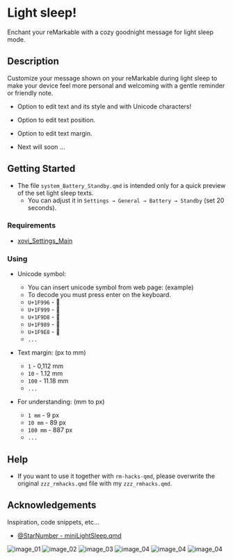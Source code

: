 # Light sleep!
Enchant your reMarkable with a cozy goodnight message for light sleep mode.


## Description
Customize your message shown on your reMarkable during light sleep to make your device feel more personal and welcoming with a gentle reminder or friendly note.

  - Option to edit text and its style and with Unicode characters!
  - Option to edit text position.
  - Option to edit text margin.

  - Next will soon ...


## Getting Started
* The file ```system_Battery_Standby.qmd``` is intended only for a quick preview of the set light sleep texts.
  - You can adjust it in ```Settings → General → Battery → Standby``` (set 20 seconds).


### Requirements
* [xovi_Settings_Main](https://github.com/PepikVaio/reMarkable_Xovi_Extensions/tree/main/xovi_Settings_Main)

### Using
* Unicode symbol:
  - You can insert unicode symbol from web page: (example)
  - To decode you must press enter on the keyboard.
  - ```U+1F996``` - 🦖
  - ```U+1F999``` - 🦙
  - ```U+1F9D8``` - 🧘
  - ```U+1F989``` - 🦉
  - ```U+1F9E8``` - 🧨
  - ```...```

* Text margin: (px to mm)
  - ```1``` - 0,112 mm
  - ```10``` - 1.12 mm  
  - ```100``` - 11.18 mm  
  - ```...```

* For understanding: (mm to px)
  - ```1 mm``` - 9 px
  - ```10 mm``` - 89 px
  - ```100 mm``` - 887 px
  - ```...```


## Help
* If you want to use it together with ```rm-hacks-qmd```, please overwrite the original ```zzz_rmhacks.qmd``` file with my ```zzz_rmhacks.qmd```.


## Acknowledgements
Inspiration, code snippets, etc...
* [@StarNumber - miniLightSleep.qmd](https://github.com/StarNumber12046/xovi-qmd-extensions/blob/main/miniLightSleep.qmd)


![image_01](https://github.com/PepikVaio/reMarkable_Xovi_Extensions/blob/main/system_Light_Sleep/.pictures/system_Light_Sleep_01.png?raw=true)
![image_02](https://github.com/PepikVaio/reMarkable_Xovi_Extensions/blob/main/system_Light_Sleep/.pictures/system_Light_Sleep_02.png?raw=true)
![image_03](https://github.com/PepikVaio/reMarkable_Xovi_Extensions/blob/main/system_Light_Sleep/.pictures/system_Light_Sleep_03.png?raw=true)
![image_04](https://github.com/PepikVaio/reMarkable_Xovi_Extensions/blob/main/system_Light_Sleep/.pictures/system_Light_Sleep_04.png?raw=true)
![image_04](https://github.com/PepikVaio/reMarkable_Xovi_Extensions/blob/main/system_Light_Sleep/.pictures/system_Light_Sleep_05.png?raw=true)
![image_04](https://github.com/PepikVaio/reMarkable_Xovi_Extensions/blob/main/system_Light_Sleep/.pictures/system_Light_Sleep_06.png?raw=true)
